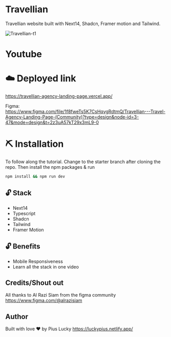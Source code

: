 # Travellian
Travellian website built with Next14, Shadcn, Framer motion and Tailwind.

![Travellian-t1](https://github.com/PiusLucky/travellian-agency-landing-page/assets/32282934/9c93c6e1-aa13-4b83-bfd5-2d57a74a9cc3)


# Youtube


# ☁️ Deployed link
https://travellian-agency-landing-page.vercel.app/

Figma:  
https://www.figma.com/file/1f8fweTs5K7CsHqvgRdtmQ/Travellian---Travel-Agency-Landing-Page-(Community)?type=design&node-id=3-47&mode=design&t=2z3uA57kT29x3mL9-0


# ⛏️ Installation
To follow along the tutorial. Change to the starter branch  after cloning the repo.
Then install the npm packages & run
```bash
npm install && npm run dev
```


## 🔓 Stack
- Next14
- Typescript
- Shadcn
- Tailwind
- Framer Motion

## 🔓 Benefits
- Mobile Responsiveness
- Learn all the stack in one video


## Credits/Shout out
All thanks to Al Razi Siam from the figma community
https://www.figma.com/@alrazisiam


## Author
Built with love ❤️ by Pius Lucky https://luckypius.netlify.app/

